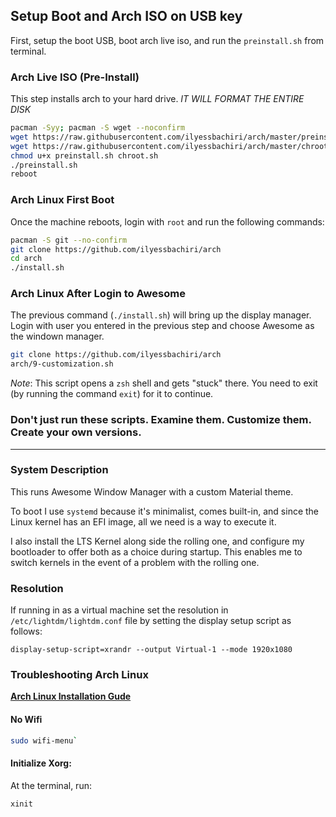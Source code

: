 ## Setup Boot and Arch ISO on USB key

First, setup the boot USB, boot arch live iso, and run the `preinstall.sh` from terminal. 

### Arch Live ISO (Pre-Install)

This step installs arch to your hard drive. *IT WILL FORMAT THE ENTIRE DISK*

```bash
pacman -Syy; pacman -S wget --noconfirm
wget https://raw.githubusercontent.com/ilyessbachiri/arch/master/preinstall.sh
wget https://raw.githubusercontent.com/ilyessbachiri/arch/master/chroot.sh
chmod u+x preinstall.sh chroot.sh
./preinstall.sh
reboot
```

### Arch Linux First Boot

Once the machine reboots, login with `root` and run the following commands:

```bash
pacman -S git --no-confirm
git clone https://github.com/ilyessbachiri/arch
cd arch
./install.sh
```

### Arch Linux After Login to Awesome

The previous command (`./install.sh`) will bring up the display manager. Login with user you entered
in the previous step and choose Awesome as the windown manager.

```bash
git clone https://github.com/ilyessbachiri/arch
arch/9-customization.sh
```
*Note*: This script opens a `zsh` shell and gets "stuck" there. You need to exit (by running the command `exit`)
for it to continue.

### Don't just run these scripts. Examine them. Customize them. Create your own versions.

---

### System Description
This runs Awesome Window Manager with a custom Material theme.

To boot I use `systemd` because it's minimalist, comes built-in, and since the Linux kernel has an EFI image, all we need is a way to execute it.

I also install the LTS Kernel along side the rolling one, and configure my bootloader to offer both as a choice during startup. This enables me to switch kernels in the event of a problem with the rolling one.

### Resolution
If running in as a virtual machine set the resolution in `/etc/lightdm/lightdm.conf` file by setting the display setup script as follows:
```
display-setup-script=xrandr --output Virtual-1 --mode 1920x1080
```
### Troubleshooting Arch Linux

__[Arch Linux Installation Gude](https://github.com/rickellis/Arch-Linux-Install-Guide)__

#### No Wifi

```bash
sudo wifi-menu`
```

#### Initialize Xorg:
At the terminal, run:

```bash
xinit
```
